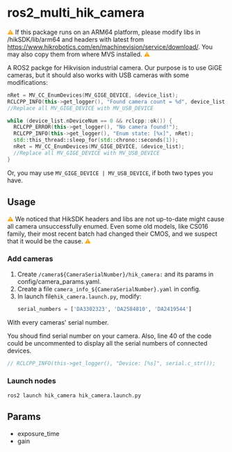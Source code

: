 # ros2_multi_hik_camera

<span style="color: orange;">⚠️</span>
If this package runs on an ARM64 platform, please modify libs in /hikSDK/lib/arm64 and headers with latest from https://www.hikrobotics.com/en/machinevision/service/download/. You may also copy them from where MVS installed.
<span style="color: orange;">⚠️</span>

A ROS2 packge for Hikvision industrial camera. 
Our purpose is to use GiGE cameras, but it should also works with USB cameras with some modifications:
```C++
nRet = MV_CC_EnumDevices(MV_GIGE_DEVICE, &device_list);
RCLCPP_INFO(this->get_logger(), "Found camera count = %d", device_list.nDeviceNum);
//Replace all MV_GIGE_DEVICE with MV_USB_DEVICE

while (device_list.nDeviceNum == 0 && rclcpp::ok()) {
  RCLCPP_ERROR(this->get_logger(), "No camera found!");
  RCLCPP_INFO(this->get_logger(), "Enum state: [%x]", nRet);
  std::this_thread::sleep_for(std::chrono::seconds(1));
  nRet = MV_CC_EnumDevices(MV_GIGE_DEVICE, &device_list);
  //Replace all MV_GIGE_DEVICE with MV_USB_DEVICE
}
```
Or, you may use ``` MV_GIGE_DEVICE | MV_USB_DEVICE ```, if both two types you have.

## Usage
<span style="color: orange;">⚠️</span>
We noticed that HikSDK headers and libs are not up-to-date might cause all camera unsuccessfully enumed. Even some old models, like CS016 family, their most recent batch had changed their CMOS, and we suspect that it would be the cause.
<span style="color: orange;">⚠️</span>

### Add cameras
1. Create ```/camera${CameraSerialNumber}/hik_camera:``` and its params in config/camera_params.yaml.
2. Create a file ```camera_info_${CameraSerialNumber}.yaml``` in config.
3. In launch file```hik_camera.launch.py```, modify:
   ```Python
   serial_numbers = ['DA3302323', 'DA2584810', 'DA2419544']
   ```
  With every cameras' serial number.

You shoud find serial number on your camera. Also, line 40 of the code could be uncommented to display all the serial numbers of connected devices.
```C++
// RCLCPP_INFO(this->get_logger(), "Device: [%s]", serial.c_str());
```

### Launch nodes
```
ros2 launch hik_camera hik_camera.launch.py
```

## Params
- exposure_time
- gain
